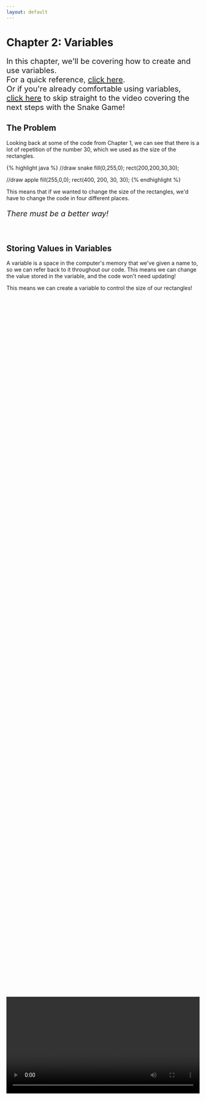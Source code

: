 ```yaml
---
layout: default
---
```


<h1>Chapter 2: Variables</h1>
<p style="font-size:20px">
In this chapter, we'll be covering how to create and use variables.
<br>
For a quick reference, <a href="../QuickReference/variables">click here</a>.
<br>
Or if you're already comfortable using variables, <a href="#snake_video">click here</a> to skip straight to the video covering the next steps with the Snake Game!
<br></p>


<h2>The Problem</h2>
Looking back at some of the code from Chapter 1, we can see that there is a lot of repetition of the number 30, which we used as the size of the rectangles.

{% highlight java %}
//draw snake
fill(0,255,0);
rect(200,200,30,30);

//draw apple
fill(255,0,0);
rect(400, 200, 30, 30);
{% endhighlight %}

This means that if we wanted to change the size of the rectangles, we'd have to change the code in four different places.

<p style="font-size:20px"><i>There must be a better way!</i></p>

<br>
<h2 id="storing_variables">Storing Values in Variables</h2>
A variable is a space in the computer's memory that we've given a name to, so we can refer back to it throughout our code. This means we can change the value stored in the variable, and the code won't need updating!

This means we can create a variable to control the size of our rectangles!
<div style="display: flex; justify-content: center; align-items: center; height: 100%;">
  <video width="600" controls style="max-width: 100%;">
    <source src="{{ site.baseurl }}/Videos/WhyUseVariables.mp4" type="video/mp4">
    Your browser does not support the video tag.
  </video>
</div>
<br>
To use our variable, we first need to `declare` and `initialise` it.

<br>
<h2  id="declaring_a_variable">Declaring A Variable</h2>
Variables can hold numbers, letters, words, and much more, so when we create a variable, we have to tell the system what type of variable we'd like (what shape the space in memory is!).

The main two `data types` that we'll be working with for now are `int` and `boolean`.
<ul>
<li><b>int</b> variables can hold whole numbers (integers), like 7, 413, 0 or -22.</li>
<li><b>boolean</b> variables can `true` or `false` values.</li>
</ul>
To tell the system what type we want to use, we `declare` the variable, using the format of:
<blockquote style="font-size:20px">TYPE NAME;</blockquote><br>
So to create an int variable, we type `int`, followed by the name we'd like give it, which in this case is "size".
{% highlight java %}
int size;
//Creates an integer variable called "size"
{% endhighlight %}

<br>
<h3>Variable Names</h3>
Variable names should be descriptive, but to the point. They also can't start with numbers, or contain spaces or punctuation. Because of this, for any variables we name with multiple words, we'll start each new word with a capital letter. An example of creating a variable for our other common type in this format is given below:
{% highlight java %}
boolean trueOrFalse;
//Creates a boolean variable called "trueOrFalse"
{% endhighlight %}
Variable names are also unique and case-sensitive, so when making a new variable, make sure it doesn't have the same name as one you've already made, and when referencing a variable you've already made, make sure it has any capital letters in the same places!

<div style="display: flex; justify-content: center; align-items: center; height: 100%;">
  <video width="600" controls style="max-width: 100%;">
    <source src="{{ site.baseurl }}/Videos/DeclaringVariablesNamingAndDataTypes.mp4" type="video/mp4">
    Your browser does not support the video tag.
  </video>
</div>

<br>
<h2 id="initialising_a_variable">Initialising A Variable</h2>
When you've declared a variable, you can initialise it, setting its starting value. This is done in the format of:

<blockquote style="font-size:20px">NAME = VALUE;</blockquote><br>

So to set our size value to 30, we can type the line:
{% highlight java %}
size = 30;
//Sets the value of the size variable to 30
{% endhighlight %}

We can use this same format to change the value of any variable, so if we wanted to change the value of a boolean, we would just type:
{% highlight java %}
trueOrFalse = true;
//sets the value of the "trueOrFalse" boolean variable to true
{% endhighlight %}


<br>
<h3>Bringing It All Together</h3>
Declaring and initialising a variable can also be written all in one go, with the format:
<blockquote style="font-size:20px">TYPE NAME = VALUE;</blockquote><br>
So we can update our code making the size variable, to turn it into one line:
{% highlight java %}
int size = 30;
//Creates the an integer variable called "size" and sets it immediately to 30

size(640,440);
background(50);

fill(0,255,0);
rect(200, 200, 30, 30);

fill(255,0,0);
rect(400, 200, 30, 30);

{% endhighlight %}

And with that we have our space in memory, called "size", containing the number 30!

<img src="../Images/size_variable.png" width="100" height="125">

We can now use `size` in place of the 30s we were using for the size of our rectangles in the code from Chapter 1. If we decide that our rectangles should be 40 pixels wide, we can just change the line of code to set size to 40 instead.
After that's done, your code should look like this!
{% highlight java %}
int size = 30;

size(640,440);
background(50);

fill(0,255,0);
rect(200,200,size,size);

fill(255,0,0);
rect(400, 200, size, size);

{% endhighlight %}

<br>
<h2>Changing Variable Values</h2>
We've seen that we can set a variable using the `NAME = VALUE;` pattern, but we don't have to just pass in fixed numbers.
It's often useful to increase or decrease a value, which we can do using the same pattern.

If we do a calculation to figure out the `value`, it will be calculated before it is assigned to the variable, so if we wanted to increase our size variable by 5, after drawing one of the rectangles, we could use this line of code:
{% highlight java %}
size = size+5;
//Takes the value from size, adds 5,
//then assigns the result back into the size variable
{% endhighlight %}

The same can be done for decreasing values, multiplying or dividing.
{% highlight java %}
size = size-5; 
//Takes the value from size, subtracts 5,
//then assigns the result back into the size variable

size = size*5; 
//Takes the value from size, multiplies it by 5,
//then assigns the result back into the size variable

size = size/5; 
//Takes the value from size, divides it by 5,
//then assigns the result back into the size variable
{% endhighlight %}


<div style="display: flex; justify-content: center; align-items: center; height: 100%;">
  <video width="600" controls style="max-width: 100%;">
    <source src="{{ site.baseurl }}/Videos/InitialisingAndAssigningToVariables.mp4" type="video/mp4">
    Your browser does not support the video tag.
  </video>
</div>

Values for different datatypes are written out slightly differently, which you can learn more about <a href="../Extras/Data_Types" target="_blank">here</a>!

<br>
<h2>Quick check!</h2>
Before you move on, let's have a quick check that you've got everything so far!
<div class="question1container" data-correct-answer="B">
    <h3>Which is the correct line of code to declare and initialise a variable holding a value of 200?</h3>
    <form id="quizForm">
        <input type="radio" id="option1" name="answer" value="A" data-feedback="That's not quite right, this line of code doesn't declare the variable!">
        <label for="option1">snakeX = 200;</label><br>
        <input type="radio" id="option2" name="answer" value="B" data-feedback="That's correct, this line of code declares and initialises the variable correctly!">
        <label for="option2">int snakeX = 200;</label><br>
        <input type="radio" id="option3" name="answer" value="C" data-feedback="That's not quite right, the variable name can't include a space!">
        <label for="option3">int snake x = 200;</label><br>
        <input type="radio" id="option4" name="answer" value="D" data-feedback="That's not quite right, we're missing a semicolon to complete the line!">
        <label for="option4">int snakeX = 200</label><br><br>
        <button type="button" onclick="checkAnswer('.question1container')">Submit</button><p id="result" class="result"></p>
    </form>
</div>
<div class="question2container" data-correct-answer="D">
    <h3>We have already declared an integer variable called snakeY. Which of these lines of code would <b>not</b> cause an error?</h3>
    <form id="quizForm">
        <input type="radio" id="option21" name="answer" value="A" data-feedback="That's not quite right, the variable name isn't spelled correctly, variables names are case-sensitive!">
        <label for="option21">snakey = 50;</label><br>
        <input type="radio" id="option22" name="answer" value="B" data-feedback="That's not quite right, we're missing a semicolon to complete the line!">
        <label for="option22">snakeY = 10</label><br>
        <input type="radio" id="option23" name="answer" value="C" data-feedback="That's not quite right, we can't re-declare the variable with 'int' if it already exists!">
        <label for="option23">int snakeY = 50;</label><br>
        <input type="radio" id="option24" name="answer" value="D" data-feedback="That's correct, we don't need to declare the variable as it already exists, and the value is assigned correctly!">
        <label for="option24">snakeY = -10;</label><br><br>
        <button type="button" onclick="checkAnswer('.question2container')">Submit</button><p id="result" class="result">  </p>
    </form>
</div>

<div class="question3container" data-correct-answer="C">
    <h3>The integer variable "appleX" is initialised with a value of 50. Which line of code would add 10 to appleX?</h3>
    <form id="quizForm">
        <input type="radio" id="option31" name="answer" value="A" data-feedback="That's not quite right, we don't need to re-declare the variable with 'int'!">
        <label for="option31">int appleX = appleX + 10;</label><br>
        <input type="radio" id="option32" name="answer" value="B" data-feedback="That's not quite right, if the value of appleX is changed before this line of code, setting it directly to 60 might not be the same as adding 10!">
        <label for="option32">appleX = 60;</label><br>
        <input type="radio" id="option33" name="answer" value="C" data-feedback="That's correct! To make sure that 10 is added no matter the initial value of the variable, it is increased by adding 10 to its previous value!">
        <label for="option33">appleX = appleX + 10;</label><br>
        <input type="radio" id="option34" name="answer" value="D" data-feedback="That's not quite right, whilst this would calculate the value of appleX + 10, it wouldn't do anything with that value, such as assigning it back to appleX!">
        <label for="option34">appleX + 10;</label><br><br>
        <button type="button" onclick="checkAnswer('.question3container')">Submit</button><p id="result" class="result">  </p>
    </form>
</div>

<br>
<h2 id="snake_video">Snake Game: Part 2</h2>
Let's add some variables to the Snake project!
<div style="display: flex; justify-content: center; align-items: center; height: 100%;">
  <video width="600" controls style="max-width: 100%;">
    <source src="{{ site.baseurl }}/Videos/SnakeChapter2.mp4" type="video/mp4">
    Your browser does not support the video tag.
  </video>
</div>

<br>
<h2>Summary</h2>
And that's variables! You should now be ready to move on to Chapter 3! Make sure to refer back to the <a href="../QuickReference/variables_and_data_types">quick reference for this chapter here</a>, and feel free to explore some questions if you'd like to learn more, in the Explore section below!

<br>
<h2>Project Files</h2>
To download the completed project files for this chapter, <a href="{{ site.baseurl }}/ProcessingFiles/Chapter2_Variables.zip" target="_blank">click here</a>. Make sure to extract the files from the zip before trying to open them!
<br>

<h2>Extension Task</h2>
You don't need to complete this to move on, but feel free to be get creative!
<blockquote>Make the apple look how you'd like it to!<br>
Feel free to use more <a href="https://processing.org/reference/rect_.html" target="_blank">rect</a> commands, or take a look at the <a href="https://processing.org/reference/ellipse_.html" target="_blank">ellipse</a> and <a href="https://processing.org/reference/line_.html" target="_blank">line</a> commands to add circles and lines!<br>
Make sure to not change the values stored in appleX and appleY at the top of your program, as we'll need those later, so only add or subtract from those when you're drawing a shape, like this:<br>
    ellipse(appleX+20,appleY+20,size,size);
</blockquote>

<br>
<h2>Explore</h2>
<ul>
    <li><h3><a href="../Extras/Data_Types" target="_blank">How do I store decimal numbers?</a></h3></li>
    <li><h3><a href="../Extras/Data_Types" target="_blank">How do I store letters, words or sentences?</a></h3></li>
    <li><h3><a href="./classes" target="_blank">How do I store data together?</a></h3></li>
    <li><h3><a href="../Extras/Data_Types" target="_blank">What other data types are there?</a></h3></li>
</ul>

<h2>More Help</h2>
<ul>
    <li><h3><a href="https://youtu.be/4JzDttgdILQ?si=Lj1PhCENLOHp-hHm&t=5372" target="_blank">Variables overview</a></h3></li>
    <li><h3><a href="https://youtu.be/4JzDttgdILQ?si=6GeIFBgfElHpCeqU&t=5501" target="_blank">Creating variables</a></h3></li>
    
</ul>

<p style="font-size: 30px; text-align: right;"><a href="./methods">Chapter 3 >></a></p>

<br>
<br>
<br>

	{% include quiz_script.html %}